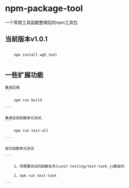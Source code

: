 # npm-package-tool
一个常用工具函数整理后的npm工具包


## 当前版本v1.0.1

```

    npm install wgh_tool
    
```

##  一些扩展功能
    集成压缩
    ``` 
    
        npm run build
        
    ```
    
    集成全部函数单元测试、
    ``` 
    
        npm run test-all
        
    ```
    
    部分函数单元测试
    
    ```
    
        1、将需要测试的函数名写入unit-testing/test-task.js数组内
        
        2、npm run test-task
        
    ```
